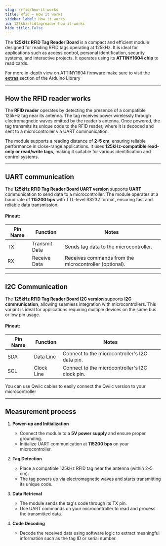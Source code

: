 ```yaml
---
slug: /rfid/how-it-works 
title: Rfid – How it works
sidebar_label: How it works
id: 125khzrfidtagreader-how-it-works 
hide_title: False
---  
```


The **125kHz RFID Tag Reader Board** is a compact and efficient module designed for reading RFID tags operating at 125kHz. It is ideal for applications such as access control, personal identification, security systems, and interactive projects. It operates using its **ATTINY1604 chip** to read cards.

<CenteredImage src="/img/rfid/RFID_chip.jpg" alt="ATTINY1604 chip on the board" caption="ATTINY1604 chip on the board" width="400px" /> 

<InfoBox>For more in-depth view on ATTINY1604 firmware make sure to visit the **[extras](https://github.com/SolderedElectronics/Soldered-RFID-Reader-125kHz-Arduino-Library/tree/dev/extras)** section of the Arduino Library</InfoBox>

---

## How the RFID reader works  

The **RFID reader** operates by detecting the presence of a compatible 125kHz tag near its antenna. The tag receives power wirelessly through electromagnetic waves emitted by the reader's antenna. Once powered, the tag transmits its unique code to the RFID reader, where it is decoded and sent to a microcontroller via UART communication.

The module supports a reading distance of **2–5 cm**, ensuring reliable performance in close-range applications. It uses **125kHz-compatible read-only or read/write tags**, making it suitable for various identification and control systems.

<CenteredImage src="/img/rfid/RFID_info.png" alt="Basic RFID principle" caption="Basic RFID principle" width="400px" />

---

## UART communication  

The **125kHz RFID Tag Reader Board UART version** supports **UART** communication to send data to a microcontroller. The module operates at a baud rate of **115200 bps** with TTL-level RS232 format, ensuring fast and reliable data transmission.

#### Pinout:

| Pin Name | Function        | Notes                                          |
|----------|-----------------|------------------------------------------------|
| TX       | Transmit Data   | Sends tag data to the microcontroller.         |
| RX       | Receive Data    | Receives commands from the microcontroller (optional). |

---

## I2C Communication  

The **125kHz RFID Tag Reader Board I2C version** supports **I2C communication**, allowing seamless integration with microcontrollers. This variant is ideal for applications requiring multiple devices on the same bus or low pin usage.

#### Pinout:

| Pin Name | Function        | Notes                                                 |
|----------|-----------------|-------------------------------------------------------|
| SDA      | Data Line       | Connect to the microcontroller's I2C data pin.         |
| SCL      | Clock Line      | Connect to the microcontroller's I2C clock pin.        |


<InfoBox>You can use Qwiic cables to easily connect the Qwiic version to your microcontroller</InfoBox>

---

## Measurement process  

1. **Power-up and Initialization**
   - Connect the module to a **5V power supply** and ensure proper grounding.
   - Initialize UART communication at **115200 bps** on your microcontroller.

2. **Tag Detection**
   - Place a compatible 125kHz RFID tag near the antenna (within 2–5 cm).
   - The tag powers up via electromagnetic waves and starts transmitting its unique code.

3. **Data Retrieval**
   - The module sends the tag's code through its TX pin.
   - Use UART commands on your microcontroller to read and process the transmitted data.

4. **Code Decoding**
   - Decode the received data using software logic to extract meaningful information such as the tag ID or serial number.